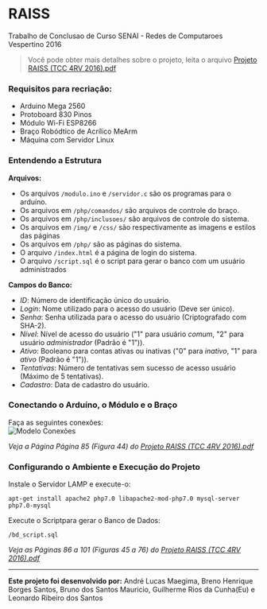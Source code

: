 # RAISS
Trabalho de Conclusao de Curso SENAI - Redes de Computaroes Vespertino 2016

> Você pode obter mais detalhes sobre o projeto, leita o arquivo [Projeto RAISS (TCC 4RV 2016).pdf](https://github.com/riwersxd/RAISS/blob/master/Projeto%20RAISS%20(TCC%204RV%202016).pdf)

### Requisitos para recriação:
- Arduino Mega 2560
- Protoboard 830 Pinos
- Módulo Wi-Fi ESP8266
- Braço Robódtico de Acrílico MeArm
- Máquina com Servidor Linux

### Entendendo a Estrutura

**Arquivos:**
- Os arquivos `/modulo.ino` e `/servidor.c` são os programas para o arduíno.
- Os arquivos em `/php/comandos/` são arquivos de controle do braço.
- Os arquivos em `/php/inclusoes/` são arquivos de controle do sistema.
- Os arquivos em `/img/` e `/css/` são respectivamente as imagens e estilos das páginas
- Os arquivos em `/php/` são as páginas do sistema.
- O arquivo `/index.html` é a página de login do sistema.
- O arquivo `/script.sql` é o script para gerar o banco com um usuário administrados

**Campos do Banco:**
- _ID_: Número de identificação único do usuário.
- _Login_: Nome utilizado para o acesso do usuário (Deve ser único).
- _Senha_: Senha utilizada para o acesso do usuário (Criptografado com SHA-2).
- _Nível_: Nível de acesso do usuário ("1" para usuário _comum_, "2" para usuário _administrador_ (Padrão é "1")).
- _Ativo_: Booleano para contas ativas ou inativas ("0" para _inativo_, "1" para _ativo_ (Padrão é "1")).
- _Tentativas_: Número de tentativas sem sucesso de acesso usuário (Máximo de 5 tentativas).
- _Cadastro_: Data de cadastro do usuário.

### Conectando o Arduíno, o Módulo e o Braço
Faça as seguintes conexões:  
![Modelo Conexões](https://github.com/riwersxd/RAISS/blob/master/modelo.png)

_Veja a Página Página 85 (Figura 44) do [Projeto RAISS (TCC 4RV 2016).pdf](https://github.com/riwersxd/RAISS/blob/master/Projeto%20RAISS%20(TCC%204RV%202016).pdf)_

### Configurando o Ambiente e Execução do Projeto
Instale o Servidor LAMP e execute-o:
```
apt-get install apache2 php7.0 libapache2-mod-php7.0 mysql-server php7.0-mysql
```
Execute o Scriptpara gerar o Banco de Dados:
```
/bd_script.sql
```
_Veja as Páginas 86 a 101 (Figuras 45 a 76) do [Projeto RAISS (TCC 4RV 2016).pdf](https://github.com/riwersxd/RAISS/blob/master/Projeto%20RAISS%20(TCC%204RV%202016).pdf)_

---
**Este projeto foi desenvolvido por:** André Lucas Maegima, Breno Henrique Borges Santos, Bruno dos Santos Mauricio, Guilherme Rios da Cunha(Eu) e Leonardo Ribeiro dos Santos
